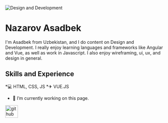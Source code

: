 ![Design and Development](https://arturssmirnovs.github.io/github-profile-readme-generator/images/banner.png)

# Nazarov Asadbek

I'm Asadbek from Uzbekistan, and I do content on Design and Development. I really enjoy learning languages and frameworks like Angular and Vue, as well as work in Javascript. I also enjoy wireframing, ui, ux, and design in general.

## Skills and Experience
*💻 HTML, CSS, JS
*✈ VUE.JS

- 🔭 I’m currently working on this page. 

[<img src='https://cdn.jsdelivr.net/npm/simple-icons@3.0.1/icons/telegram.svg' alt='github' height='40'>](https://t.me/Nazarov_Asadbek1)
